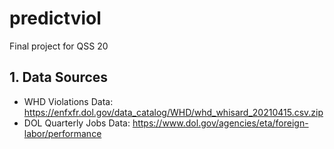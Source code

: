 # predictviol
Final project for QSS 20

## 1. Data Sources 
- WHD Violations Data: https://enfxfr.dol.gov/data_catalog/WHD/whd_whisard_20210415.csv.zip
- DOL Quarterly Jobs Data: https://www.dol.gov/agencies/eta/foreign-labor/performance


